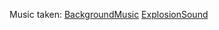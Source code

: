 




Music taken:
[BackgroundMusic](https://opengameart.org/content/wheres-my-spaceship)
[ExplosionSound](https://opengameart.org/content/muffled-distant-explosion)

